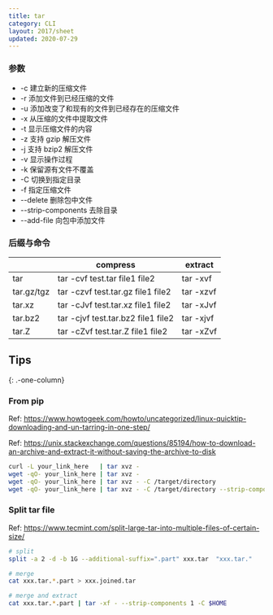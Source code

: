 ```yaml
---
title: tar
category: CLI
layout: 2017/sheet
updated: 2020-07-29
---
```


### 参数

- -c 建立新的压缩文件
- -r 添加文件到已经压缩的文件
- -u 添加改变了和现有的文件到已经存在的压缩文件
- -x 从压缩的文件中提取文件
- -t 显示压缩文件的内容
- -z 支持 gzip 解压文件
- -j 支持 bzip2 解压文件
- -v 显示操作过程
- -k 保留源有文件不覆盖
- -C 切换到指定目录
- -f 指定压缩文件
- --delete 删除包中文件
- --strip-components 去除目录
- --add-file 向包中添加文件

### 后缀与命令

|            | compress                           | extract   |
| ---------- | ---------------------------------- | --------- |
| tar        | tar -cvf test.tar file1 file2      | tar -xvf  |
| tar.gz/tgz | tar -czvf test.tar.gz file1 file2  | tar -xzvf |
| tar.xz     | tar -cJvf test.tar.xz file1 file2  | tar -xJvf |
| tar.bz2    | tar -cjvf test.tar.bz2 file1 file2 | tar -xjvf |
| tar.Z      | tar -cZvf test.tar.Z file1 file2   | tar -xZvf |

## Tips

{: .-one-column}

### From pip

Ref: <https://www.howtogeek.com/howto/uncategorized/linux-quicktip-downloading-and-un-tarring-in-one-step/>

Ref: <https://unix.stackexchange.com/questions/85194/how-to-download-an-archive-and-extract-it-without-saving-the-archive-to-disk>

```bash
curl -L your_link_here   | tar xvz -
wget -qO- your_link_here | tar xvz -
wget -qO- your_link_here | tar xvz - -C /target/directory
wget -qO- your_link_here | tar xvz - -C /target/directory --strip-components 1
```

### Split tar file

Ref: <https://www.tecmint.com/split-large-tar-into-multiple-files-of-certain-size/>

```bash
# split
split -a 2 -d -b 1G --additional-suffix=".part" xxx.tar  "xxx.tar."

# merge
cat xxx.tar.*.part > xxx.joined.tar

# merge and extract
cat xxx.tar.*.part | tar -xf - --strip-components 1 -C $HOME
```
